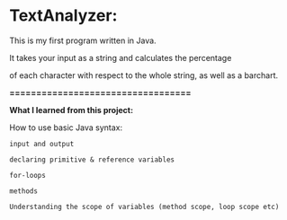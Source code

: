 # TextAnalyzer:

This is my first program written in Java.

It takes your input as a string and calculates the percentage

of each character with respect to the whole string, as well as a barchart.

**==================================**

**What I learned from this project:**

How to use basic Java syntax:
    
    input and output

    declaring primitive & reference variables
    
    for-loops

    methods

    Understanding the scope of variables (method scope, loop scope etc)
